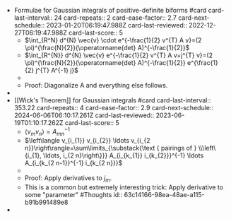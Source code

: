 - Formulae for Gaussian integrals of positive-definite biforms #card
  card-last-interval:: 24
  card-repeats:: 2
  card-ease-factor:: 2.7
  card-next-schedule:: 2023-01-20T06:19:47.988Z
  card-last-reviewed:: 2022-12-27T06:19:47.988Z
  card-last-score:: 5
	- $\int_{R^N} d^{N} \vec{v} \cdot e^{-\frac{1}{2} v^{T} A v}=(2 \pi)^{\frac{N}{2}}(\operatorname{det} A)^{-\frac{1}{2}}$
	- $\int_{R^{N}} d^{N} \vec{v} e^{-\frac{1}{2} v^{T} A v+j^{T} v}=(2 \pi)^{\frac{N}{2}}(\operatorname{det} A)^{-\frac{1}{2}} e^{\frac{1}{2} j^{T} A^{-1} j}$
	-
	- Proof: Diagonalize A and everything else follows.
-
- [[Wick's Theorem]] for Gaussian integrals #card
  card-last-interval:: 353.22
  card-repeats:: 4
  card-ease-factor:: 2.9
  card-next-schedule:: 2024-06-06T06:10:17.261Z
  card-last-reviewed:: 2023-06-19T01:10:17.262Z
  card-last-score:: 5
	- $\left\langle v_{m} v_{n}\right\rangle=A_{m n}^{-1}$
	- $\left\langle v_{i_{1}} v_{i_{2}} \ldots v_{i_{2 n}}\right\rangle=\sum\limits_{\substack{\text { pairings of } \\\left\{i_{1}, \ldots, i_{2 n}\right\}}} A_{i_{k_{1}} i_{k_{2}}}^{-1} \ldots A_{i_{k_{2 n-1}}^{-1} i_{k_{2 n}}}$
	-
	- Proof: Apply derivatives to $j_m$.
	- This is a common but extremely interesting trick: Apply derivative to some "parameter" #Thoughts
	  id:: 63c14166-98ea-48ae-a115-b91b991489e8
-